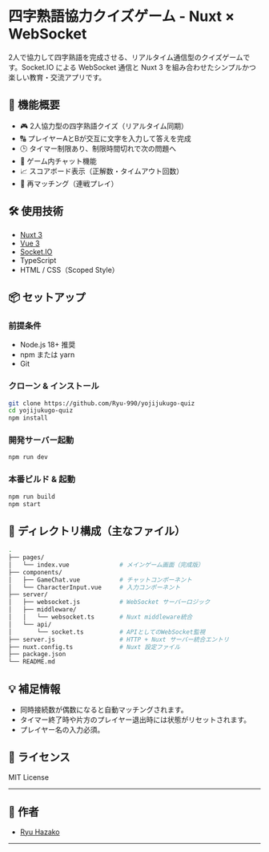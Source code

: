 # 四字熟語協力クイズゲーム - Nuxt × WebSocket

2人で協力して四字熟語を完成させる、リアルタイム通信型のクイズゲームです。Socket.IO による WebSocket 通信と Nuxt 3 を組み合わせたシンプルかつ楽しい教育・交流アプリです。

## 🧩 機能概要

- 🎮 2人協力型の四字熟語クイズ（リアルタイム同期）
- 🔠 プレイヤーAとBが交互に文字を入力して答えを完成
- 🕒 タイマー制限あり、制限時間切れで次の問題へ
- 📢 ゲーム内チャット機能
- 📈 スコアボード表示（正解数・タイムアウト回数）
- 🔁 再マッチング（連戦プレイ）

## 🛠️ 使用技術

- [Nuxt 3](https://nuxt.com/)
- [Vue 3](https://vuejs.org/)
- [Socket.IO](https://socket.io/)
- TypeScript
- HTML / CSS（Scoped Style）

## 📦 セットアップ

### 前提条件

- Node.js 18+ 推奨
- npm または yarn
- Git

### クローン & インストール

```bash
git clone https://github.com/Ryu-990/yojijukugo-quiz
cd yojijukugo-quiz
npm install
````

### 開発サーバー起動

```bash
npm run dev
```

### 本番ビルド & 起動

```bash
npm run build
npm start
```

## 📁 ディレクトリ構成（主なファイル）

```sh
.
├── pages/
│   └── index.vue              # メインゲーム画面（完成版）
├── components/
│   ├── GameChat.vue           # チャットコンポーネント
│   └── CharacterInput.vue     # 入力コンポーネント
├── server/
│   ├── websocket.js           # WebSocket サーバーロジック
│   ├── middleware/
│   │   └── websocket.ts       # Nuxt middleware統合
│   └── api/
│       └── socket.ts          # APIとしてのWebSocket監視
├── server.js                  # HTTP + Nuxt サーバー統合エントリ
├── nuxt.config.ts             # Nuxt 設定ファイル
├── package.json
└── README.md
```

## 💡 補足情報

* 同時接続数が偶数になると自動マッチングされます。
* タイマー終了時や片方のプレイヤー退出時には状態がリセットされます。
* プレイヤー名の入力必須。

## 📜 ライセンス

MIT License

---

## 👤 作者

* [Ryu Hazako](https://https://github.com/Ryu-990)

---

```
